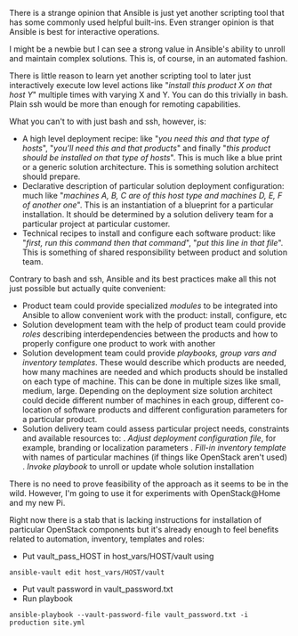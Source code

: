 There is a strange opinion that Ansible is just yet another scripting tool that has some commonly used helpful built-ins. Even stranger opinion is that Ansible is best for interactive operations.

I might be a newbie but I can see a strong value in Ansible's ability to unroll and maintain complex solutions. This is, of course, in an automated fashion.

There is little reason to learn yet another scripting tool to later just interactively execute low level actions like "_install this product X on that host Y_" multiple times with varying X and Y. You can do this trivially in bash. Plain ssh would be more than enough for remoting capabilities.

What you can't to with just bash and ssh, however, is:

* A high level deployment recipe: like "_you need this and that type of hosts_", "_you'll need this and that products_" and finally "_this product should be installed on that type of hosts_". This is much like a blue print or a generic solution architecture. This is something solution architect should prepare.
* Declarative description of particular solution deployment configuration: much like "_machines A, B, C are of this host type and machines D, E, F of another one_". This is an instantiation of a blueprint for a particular installation. It should be determined by a solution delivery team for a particular project at particular customer.
* Technical recipes to install and configure each software product: like "_first, run this command then that command_", "_put this line in that file_". This is something of shared responsibility between product and solution team.

Contrary to bash and ssh, Ansible and its best practices make all this not just possible but actually quite convenient:

* Product team could provide specialized *modules* to be integrated into Ansible to allow convenient work with the product: install, configure, etc
* Solution development team with the help of product team could provide *roles* describing interdependencies between the products and how to properly configure one product to work with another
* Solution development team could provide *playbooks, group vars and inventory templates*. These would describe which products are needed, how many machines are needed and which products should be installed on each type of machine. This can be done in multiple sizes like small, medium, large. Depending on the deployment size solution architect could decide different number of machines in each group, different co-location of software products and different configuration parameters for a particular product.
* Solution delivery team could assess particular project needs, constraints and available resources to:
. *Adjust deployment configuration file*, for example, branding or localization parameters
. *Fill-in inventory template* with names of particular machines (if things like OpenStack aren't used)
. *Invoke playbook* to unroll or update whole solution installation

There is no need to prove feasibility of the approach as it seems to be in the wild. However, I'm going to use it for experiments with OpenStack@Home and my new Pi.

Right now there is a stab that is lacking instructions for installation of particular OpenStack components but it's already enough to feel benefits related to automation, inventory, templates and roles:

- Put vault_pass_HOST in host_vars/HOST/vault using
```
ansible-vault edit host_vars/HOST/vault
```
- Put vault password in vault_password.txt
- Run playbook
```
ansible-playbook --vault-password-file vault_password.txt -i production site.yml
```
